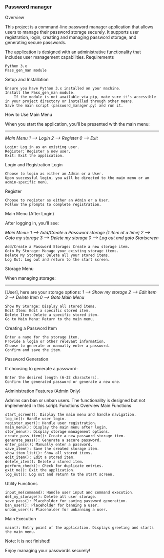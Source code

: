 ### Password manager
Overview

This project is a command-line password manager application that allows users to manage their password storage securely. It supports user registration, login, creating and managing password storage, and generating secure passwords.

The application is designed with an administrative functionality that includes user management capabilities.
Requirements

    Python 3.x
    Pass_gen_man module

Setup and Installation

    Ensure you have Python 3.x installed on your machine.
    Install the Pass_gen_man module.
        If the module is not available via pip, make sure it's accessible in your project directory or installed through other means.
    Save the main script (password_manager.py) and run it.

How to Use
Main Menu

When you start the application, you'll be presented with the main menu:


------------------------------
*Main Menu
 1 --> Login 
 2 --> Register 
 0 --> Exit*



    Login: Log in as an existing user.
    Register: Register a new user.
    Exit: Exit the application.

Login and Registration
Login

    Choose to login as either an Admin or a User.
    Upon successful login, you will be directed to the main menu or an admin-specific menu.

Register

    Choose to register as either an Admin or a User.
    Follow the prompts to complete registration.

Main Menu (After Login)

After logging in, you'll see:



*Main Menu: 
1 --> Add/Create a Password storage (1 item at a time) 
2 --> Goto my storage 
3 --> Delete my storage 
0 --> Log out and goto Startscreen*



    Add/Create a Password Storage: Create a new storage item.
    Goto My Storage: Manage your existing storage items.
    Delete My Storage: Delete all your stored items.
    Log Out: Log out and return to the start screen.

Storage Menu

When managing storage:



----------------------------------------------
 [User], here are your storage options:
*1 --> Show my storage
 2 --> Edit item
 3 --> Delete Item
 0 --> Goto Main Menu*


    Show My Storage: Display all stored items.
    Edit Item: Edit a specific stored item.
    Delete Item: Delete a specific stored item.
    Go to Main Menu: Return to the main menu.

Creating a Password Item

    Enter a name for the storage item.
    Provide a login or other relevant information.
    Choose to generate or manually enter a password.
    Confirm and save the item.

Password Generation

If choosing to generate a password:

    Enter the desired length (6-32 characters).
    Confirm the generated password or generate a new one.

Administration Features (Admin Only)

Admins can ban or unban users. The functionality is designed but not implemented in this script.
Functions Overview
Main Functions

    start_screen(): Display the main menu and handle navigation.
    log_in(): Handle user login.
    register_user(): Handle user registration.
    main_menu(): Display the main menu after login.
    stor_menu(): Display storage management options.
    create_pass_item(): Create a new password storage item.
    generate_pass(): Generate a secure password.
    enter_pass(): Manually enter a password.
    save_item(): Save the created storage item.
    show_item_list(): Show all stored items.
    edit_item(): Edit a stored item.
    delete_item(): Delete a stored item.
    perform_check(): Check for duplicate entries.
    exit_me(): Exit the application.
    log_out(): Log out and return to the start screen.

Utility Functions

    input_me(command): Handle user input and command execution.
    del_my_storage(): Delete all user storage.
    save_pass(): Placeholder for saving password generation.
    ban_user(): Placeholder for banning a user.
    unban_user(): Placeholder for unbanning a user.

Main Execution

    main(): Entry point of the application. Displays greeting and starts the main menu.

Note:
It is not finished!

Enjoy managing your passwords securely!

